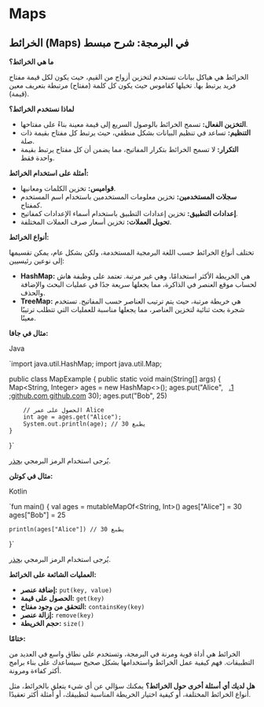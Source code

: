 # Maps

## الخرائط (Maps) في البرمجة: شرح مبسط

**ما هي الخرائط؟**

الخرائط هي هياكل بيانات تستخدم لتخزين أزواج من القيم، حيث يكون لكل قيمة مفتاح فريد يرتبط بها. تخيلها كقاموس حيث يكون كل كلمة (مفتاح) مرتبطة بتعريف معين (قيمة).

**لماذا نستخدم الخرائط؟**

- **التخزين الفعال:** تسمح الخرائط بالوصول السريع إلى قيمة معينة بناءً على مفتاحها.
- **التنظيم:** تساعد في تنظيم البيانات بشكل منطقي، حيث يرتبط كل مفتاح بقيمة ذات صلة.
- **التكرار:** لا تسمح الخرائط بتكرار المفاتيح، مما يضمن أن كل مفتاح يرتبط بقيمة واحدة فقط.

**أمثلة على استخدام الخرائط:**

- **قواميس:** تخزين الكلمات ومعانيها.
- **سجلات المستخدمين:** تخزين معلومات المستخدمين باستخدام اسم المستخدم كمفتاح.
- **إعدادات التطبيق:** تخزين إعدادات التطبيق باستخدام أسماء الإعدادات كمفاتيح.
- **تحويل العملات:** تخزين أسعار صرف العملات المختلفة.

**أنواع الخرائط:**

تختلف أنواع الخرائط حسب اللغة البرمجية المستخدمة، ولكن بشكل عام، يمكن تقسيمها إلى نوعين رئيسيين:

- **HashMap:** هي الخريطة الأكثر استخدامًا، وهي غير مرتبة. تعتمد على وظيفة هاش لحساب موقع العنصر في الذاكرة، مما يجعلها سريعة جدًا في عمليات البحث والإضافة والحذف.
- **TreeMap:** هي خريطة مرتبة، حيث يتم ترتيب العناصر حسب المفاتيح. تستخدم شجرة بحث ثنائية لتخزين العناصر، مما يجعلها مناسبة للعمليات التي تتطلب ترتيبًا معينًا.

**مثال في جافا:**

Java

`import java.util.HashMap;
import java.util.Map;

public class MapExample {
public static void main(String[] args) {
Map<String, Integer> ages = new HashMap<>();
ages.put("Alice",   [‫1. github.com github.com](https://github.com/Rzeju/orange-java-pl-2-java-zaawansowana) 30);
ages.put("Bob", 25);

        // الحصول على عمر Alice
        int age = ages.get("Alice");
        System.out.println(age); // يطبع 30
    }
}`

يُرجى استخدام الرمز البرمجي [بحذر](notion://www.notion.so/faq#coding).

**مثال في كوتلن:**

Kotlin

`fun main() {
val ages = mutableMapOf<String, Int>()
ages["Alice"] = 30
ages["Bob"] = 25

    println(ages["Alice"]) // يطبع 30
}`

يُرجى استخدام الرمز البرمجي [بحذر](notion://www.notion.so/faq#coding).

**العمليات الشائعة على الخرائط:**

- **إضافة عنصر:** `put(key, value)`
- **الحصول على قيمة:** `get(key)`
- **التحقق من وجود مفتاح:** `containsKey(key)`
- **إزالة عنصر:** `remove(key)`
- **حجم الخريطة:** `size()`

**ختامًا:**

الخرائط هي أداة قوية ومرنة في البرمجة، وتستخدم على نطاق واسع في العديد من التطبيقات. فهم كيفية عمل الخرائط واستخدامها بشكل صحيح سيساعدك على بناء برامج أكثر كفاءة ومرونة.

**هل لديك أي أسئلة أخرى حول الخرائط؟** يمكنك سؤالي عن أي شيء يتعلق بالخرائط، مثل أنواع الخرائط المختلفة، أو كيفية اختيار الخريطة المناسبة لتطبيقك، أو أمثلة أكثر تعقيدًا.